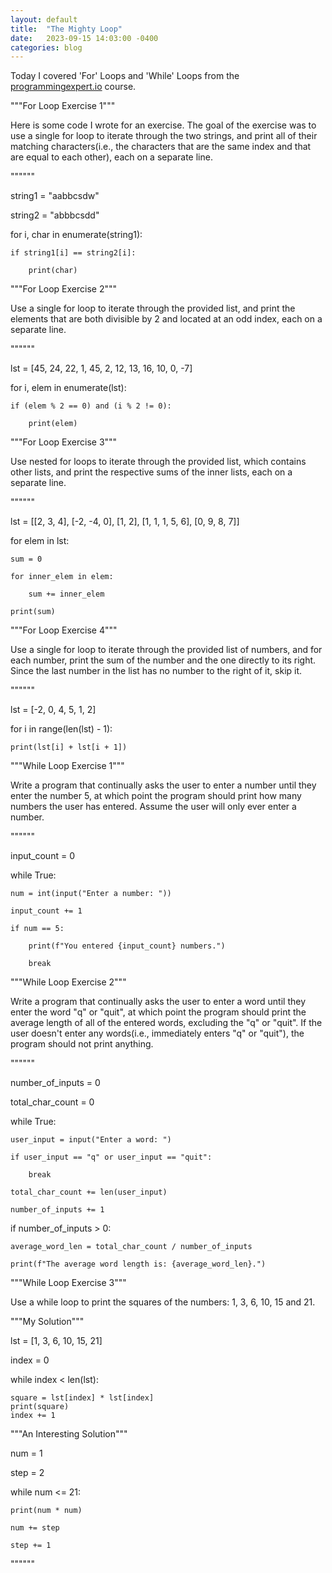 ```yaml
---
layout: default
title:  "The Mighty Loop"
date:   2023-09-15 14:03:00 -0400
categories: blog
---
```

Today I covered 'For' Loops  and 'While' Loops from the [programmingexpert.io][course-site] course. 

"""For Loop Exercise 1"""

Here is some code I wrote for an exercise. The goal of the exercise was to use a single for loop to iterate through the two strings, and print all of their matching characters(i.e., the characters that are the same index and that are equal to each other), each on a separate line.

""""""

string1 = "aabbcsdw"

string2 = "abbbcsdd"

for i, char in enumerate(string1):

    if string1[i] == string2[i]:

        print(char)

"""For Loop Exercise 2"""

Use a single for loop to iterate through the provided list, and print the elements that are both divisible by 2 and located at an odd index, each on a separate line.

""""""

lst = [45, 24, 22, 1, 45, 2, 12, 13, 16, 10, 0, -7]

for i, elem in enumerate(lst):

    if (elem % 2 == 0) and (i % 2 != 0):

        print(elem)

"""For Loop Exercise 3"""

Use nested for loops to iterate through the provided list, which contains other lists, and print the respective sums of the inner lists, each on a separate line.

""""""

lst = [[2, 3, 4], [-2, -4, 0], [1, 2], [1, 1, 1, 5, 6], [0, 9, 8, 7]]

for elem in lst:

    sum = 0

    for inner_elem in elem:

        sum += inner_elem

    print(sum)

"""For Loop Exercise 4"""

Use a single for loop to iterate through the provided list of numbers, and for each number, print the sum of the number and the one directly to its right. Since the last number in the list has no number to the right of it, skip it.

""""""

lst = [-2, 0, 4, 5, 1, 2]

for i in range(len(lst) - 1):

    print(lst[i] + lst[i + 1])

"""While Loop Exercise 1"""

Write a program that continually asks the user to enter a number until they enter the number 5, at which point the program should print how many numbers the user has entered. Assume the user will only ever enter a number.

""""""

input_count = 0

while True:

    num = int(input("Enter a number: "))

    input_count += 1

    if num == 5:

        print(f"You entered {input_count} numbers.")

        break

"""While Loop Exercise 2"""

Write a program that continually asks the user to enter a word until they enter the word "q" or "quit", at which point the program should print the average length of all of the entered words, excluding the "q" or "quit". If the user doesn't enter any words(i.e., immediately enters "q" or "quit"), the program should not print anything. 

""""""

number_of_inputs = 0

total_char_count = 0


while True:

    user_input = input("Enter a word: ")

    if user_input == "q" or user_input == "quit":

        break

    total_char_count += len(user_input)

    number_of_inputs += 1
    
if number_of_inputs > 0:

    average_word_len = total_char_count / number_of_inputs

    print(f"The average word length is: {average_word_len}.")

"""While Loop Exercise 3"""

Use a while loop to print the squares of the numbers: 1, 3, 6, 10, 15 and 21.

"""My Solution"""

lst = [1, 3, 6, 10, 15, 21]

index = 0

while index < len(lst):

    square = lst[index] * lst[index]
    print(square)
    index += 1

"""An Interesting Solution"""

num = 1

step = 2

while num <= 21:

    print(num * num)

    num += step
    
    step += 1


""""""

[course-site]: https://www.programmingexpert.io/index